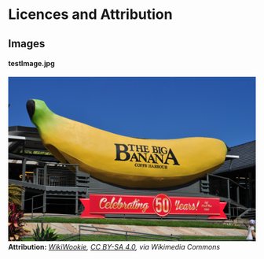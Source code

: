 ﻿# Licences and Attribution

## Images
#### testImage.jpg
![Big_Banana_50_Years](./testImage.jpg)
**Attribution:** *[WikiWookie](https://commons.wikimedia.org/wiki/File:Big_Banana_50_Years.jpg), [CC BY-SA 4.0](https://creativecommons.org/licenses/by-sa/4.0), via Wikimedia Commons*

